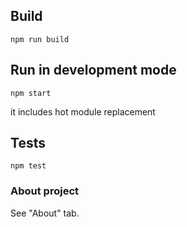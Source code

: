 ## Build
`npm run build`

## Run in development mode
`npm start`

it includes hot module replacement

## Tests
`npm test`

### About project
See "About" tab.